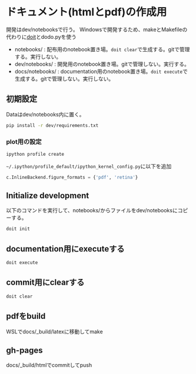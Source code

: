 # ドキュメント(htmlとpdf)の作成用
開発はdev/notebooksで行う。
Windowsで開発するため、makeとMakefileの代わりに[doit](https://pydoit.org/contents.html)とdodo.pyを使う

- notebooks/ : 配布用のnotebook置き場。`doit clear`で生成する。gitで管理する。実行しない。
- dev/notebooks/ : 開発用のnotebook置き場。gitで管理しない。実行する。
- docs/notebooks/ : documentation用のnotebook置き場。`doit execute`で生成する。gitで管理しない。実行しない。

## 初期設定

Dataはdev/notebooks内に置く。

``` bash
pip install -r dev/requirements.txt
```

### plot用の設定

``` bash
ipython profile create
```

`~/.ipython/profile_default/ipython_kernel_config.py`に以下を追加
``` python
c.InlineBackend.figure_formats = {'pdf', 'retina'}
```

## Initialize development
以下のコマンドを実行して、notebooks/からファイルをdev/notebooksにコピーする。
``` bash
doit init
```

## documentation用にexecuteする
``` bash
doit execute
```


## commit用にclearする
``` bash
doit clear
```

## pdfをbuild
WSLでdocs/_build/latexに移動してmake

## gh-pages
docs/_build/htmlでcommitしてpush
